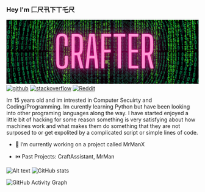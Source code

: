 ### Hey I'm 匚尺卂下丅乇尺

![](https://github.com/crafter544/crafter544/blob/main/Banner.png?raw=true)[<img src='https://cdn.jsdelivr.net/npm/simple-icons@3.0.1/icons/github.svg' alt='github' height='80'>](https://github.com/crafter544)  [<img src='https://cdn.jsdelivr.net/npm/simple-icons@3.0.1/icons/stackoverflow.svg' alt='stackoverflow' height='80'>](https://stackoverflow.com/users/17659383)  [<img src='https://cdn.jsdelivr.net/npm/simple-icons@3.0.1/icons/reddit.svg' alt='Reddit' height='80'>](https://www.reddit.com/user/Crafter91)  

Im 15 years old and im intrested in Computer Secuirty and Coding/Programming.
Im curently learning Python but have been looking into other programing languages along the way.
I have started enjoyed a little bit of hacking for some reason something is very satisfying about how machines work and what makes them do something that they are not surposed to or get expolited by a complicated script or simple lines of code.

- 🔭 I’m currently working on a project called MrManX

- ⏮️ Past Projects: CraftAssistant, MrMan


![Alt text](https://spotify-recently-played-readme.vercel.app/api?user=robd62w79na12r3obg2x1yn7v) ![GitHub stats](https://github-readme-stats.vercel.app/api?username=crafter544&show_icons=true)

![GitHub Activity Graph](https://activity-graph.herokuapp.com/graph?username=crafter544)  


